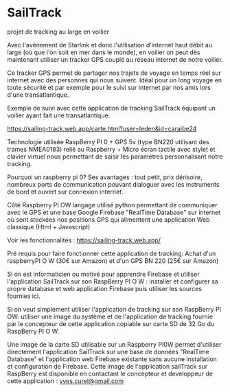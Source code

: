 # SailTrack
projet de tracking au large en voilier

Avec l'avènement de Starlink et donc l'utilisation d'internet haut débit au large (où que l'on soit en mer dans le monde), en voilier on peut dès maintenant utiliser un tracker GPS couplé au réseau internet de notre voilier. 

Ce tracker GPS permet de partager nos trajets de voyage en temps réel sur internet avec des personnes qui nous suivent. Idéal pour un long voyage en toute sécurité et par exemple pour le suivi sur internet par nos amis lors d'une transatlantique.

Exemple de suivi avec cette application de tracking SailTrack équipant un voilier ayant fait une transatlantique:

https://sailing-track.web.app/carte.html?user=leden&id=caraibe24


Technologie utilisée
RaspBerry PI 0 + GPS 5v (type BN220 utilisant des trames NMEA0183) relié au Raspberry + Micro écran tactile avec stylet et clavier virtuel nous permettant de saisir les paramètres personnalisant notre tracking.

Pourquoi un raspberry pi 0? Ses avantages : tout petit, prix dérisoire, nombreux ports de communication pouvant dialoguer avec les instruments de bord et ouvert sur connexion internet.

Côté Raspberry PI OW langage utilisé python permettant de communiquer avec le GPS et une base Google Firebase "RealTime Database" sur internet où sont stockées nos positions GPS qui alimentent une application Web classique (Html + Javascript)

Voir les fonctionnalités :
https://sailing-track.web.app/

Pré requis pour faire fonctionner cette application de tracking: 
Achat d'un raspberryPI O W (30€ sur Amazon) et d'un GPS BN 220 (25€ sur Amazon)

Si on est informaticien ou motivé pour apprendre Firebase et utiliser l'application SailTrack sur son RaspBerry PI O W : installer et configurer sa propre database et web application Firebase puis utiliser les sources fournies ici.

Si on veut simplement utiliser l'application de tracking sur son RaspBerry PI OW:  utiliser une image du système et de l'application de tracking fournie par le concepteur de cette application copiable sur carte SD de 32 Go du RaspBerry PI O W.

Une image de la carte SD utilisable sur un Raspberry PI0W permet d'utiliser directement l'application SailTrack sur une base de données "RealTime Database" et l'application web Firebase existante sans aucune installation et configuration de Firebase. Cette image de l'application sailTrack sur RaspBerry est disponible en contactant le concepteur et developpeur de cette application : yves.curel@gmail.com





